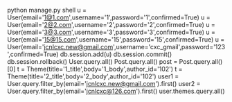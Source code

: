 python manage.py shell
u = User(email='1@1.com',username='1',password='1',confirmed=True)
u = User(email='2@2.com',username='2',password='2',confirmed=True)
u = User(email='3@3.com',username='3',password='3',confirmed=True)
u = User(email='15@15.com',username='15',password='15',confirmed=True)
u = User(email='jcnlcxc.new@gmail.com',username='cxc_gmail',password='123',confirmed=True)
db.session.add(u)
db.session.commit()
db.session.rollback()
User.query.all()
Post.query.all()
post = Post.query.all()[0]
t = Theme(title='1_title',body='1_body',author_id='102')
t = Theme(title='2_title',body='2_body',author_id='102')
user1 = User.query.filter_by(email='jcnlcxc.new@gmail.com').first()
user2 = User.query.filter_by(email='jcnlcxc@126.com').first()
user.themes.query.all()